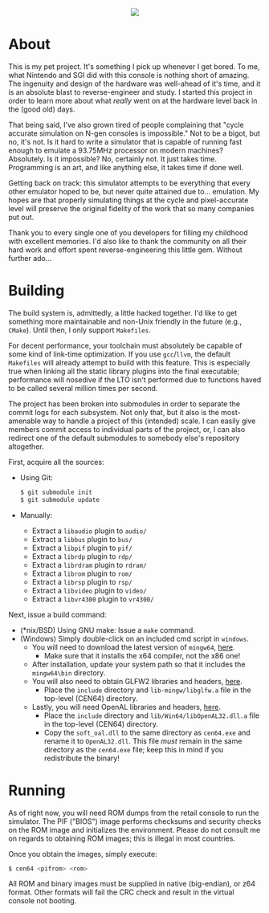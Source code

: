 <p align="center">
  <img src="/assets/logo.png" />
</p>

# About

This is my pet project. It's something I pick up whenever I get bored. To me,
what Nintendo and SGI did with this console is nothing short of amazing. The
ingenuity and design of the hardware was well-ahead of it's time, and it is
an absolute blast to reverse-engineer and study. I started this project in
order to learn more about what _really_ went on at the hardware level back in
the (good old) days.

That being said, I've also grown tired of people complaining that "cycle
accurate simulation on N-gen consoles is impossible." Not to be a bigot, but
no, it's not. Is it hard to write a simulator that is capable of running fast
enough to emulate a 93.75MHz processor on modern machines? Absolutely. Is it
impossible? No, certainly not. It just takes time. Programming is an art,
and like anything else, it takes time if done well.

Getting back on track: this simulator attempts to be everything that every
other emulator hoped to be, but never quite attained due to... emulation. My
hopes are that properly simulating things at the cycle and pixel-accurate level
will preserve the original fidelity of the work that so many companies put
out.

Thank you to every single one of you developers for filling my childhood
with excellent memories. I'd also like to thank the community on all their
hard work and effort spent reverse-engineering this little gem. Without
further ado...

# Building

The build system is, admittedly, a little hacked together. I'd like to get
something more maintainable and non-Unix friendly in the future (e.g., `CMake`).
Until then, I only support `Makefiles`.

For decent performance, your toolchain must absolutely be capable of some
kind of link-time optimization. If you use `gcc`/`llvm`, the default `Makefiles`
will already attempt to build with this feature. This is especially true when
linking all the static library plugins into the final executable; performance
will nosedive if the LTO isn't performed due to functions haved to be called
several million times per second.

The project has been broken into submodules in order to separate the commit
logs for each subsystem. Not only that, but it also is the most-amenable
way to handle a project of this (intended) scale. I can easily give members
commit access to individual parts of the project, or, I can also redirect one
of the default submodules to somebody else's repository altogether.


First, acquire all the sources:
* Using Git:
  ```bash
  $ git submodule init
  $ git submodule update
  ```

* Manually:
  * Extract a `libaudio` plugin to `audio/`
  * Extract a `libbus` plugin to `bus/`
  * Extract a `libpif` plugin to `pif/`
  * Extract a `librdp` plugin to `rdp/`
  * Extract a `librdram` plugin to `rdram/`
  * Extract a `librom` plugin to `rom/`
  * Extract a `librsp` plugin to `rsp/`
  * Extract a `libvideo` plugin to `video/`
  * Extract a `libvr4300` plugin to `vr4300/`

Next, issue a build command:
* (\*nix/BSD) Using GNU make: Issue a `make` command.
* (Windows) Simply double-click on an included cmd script in `windows`.
  * You will need to download the latest version of `mingw64`, [here](http://sourceforge.net/projects/mingwbuilds/files/latest/download).
    * Make sure that it installs the x64 compiler, not the x86 one!
  * After installation, update your system path so that it includes the `mingw64\bin` directory.
  * You will also need to obtain GLFW2 libraries and headers, [here](http://sourceforge.net/projects/glfw/files/glfw/2.7.9/glfw-2.7.9.bin.WIN64.zip/download).
    * Place the `include` directory and `lib-mingw/libglfw.a` file in the top-level (CEN64) directory.
  * Lastly, you will need OpenAL libraries and headers, [here](http://kcat.strangesoft.net/openal.html#download).
    * Place the `include` directory and `lib/Win64/libOpenAL32.dll.a` file in the top-level (CEN64) directory.
    * Copy the `soft_oal.dll` to the same directory as `cen64.exe` and rename it to `OpenAL32.dll`. This file _must_ remain in the same directory as the `cen64.exe` file; keep this in mind if you redistribute the binary!

# Running

As of right now, you will need ROM dumps from the retail console to run the
simulator. The PIF ("BIOS") image performs checksums and security checks on
the ROM image and initializes the environment. Please do not consult me on
regards to obtaining ROM images; this is illegal in most countries.

Once you obtain the images, simply execute:

```bash
$ cen64 <pifrom> <rom>
```

All ROM and binary images must be supplied in native (big-endian), or z64
format. Other formats will fail the CRC check and result in the virtual
console not booting.

